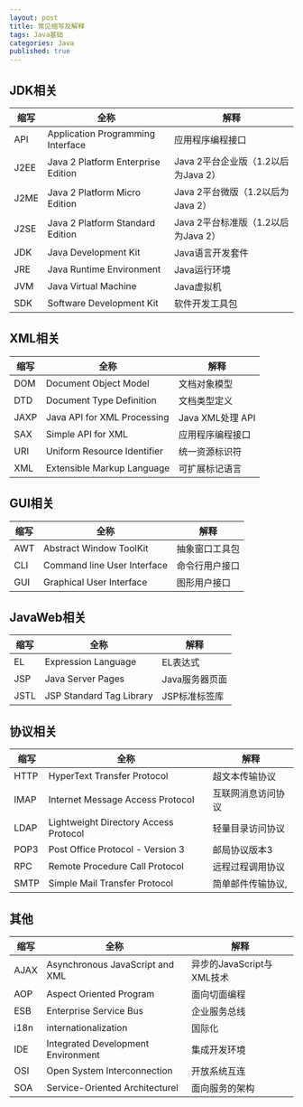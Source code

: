 ```yaml
---  
layout: post  
title: 常见缩写及解释  
tags: Java基础  
categories: Java  
published: true  
---  
```


## JDK相关

| 缩写 |                全称                |                 解释                |
|------|------------------------------------|-------------------------------------|
| API  | Application Programming Interface  | 应用程序编程接口                    |
| J2EE | Java 2 Platform Enterprise Edition | Java 2平台企业版（1.2以后为Java 2） |
| J2ME | Java 2 Platform Micro Edition      | Java 2平台微版（1.2以后为Java 2）   |
| J2SE | Java 2 Platform Standard Edition   | Java 2平台标准版（1.2以后为Java 2） |
| JDK  | Java Development Kit               | Java语言开发套件                    |
| JRE  | Java Runtime Environment           | Java运行环境                        |
| JVM  | Java Virtual Machine               | Java虚拟机                          |
| SDK  | Software Development Kit           | 软件开发工具包                      |

## XML相关

| 缩写 |             全称            |       解释       |
|------|-----------------------------|------------------|
| DOM  | Document Object Model       | 文档对象模型     |
| DTD  | Document Type Definition    | 文档类型定义     |
| JAXP | Java API for XML Processing | Java XML处理 API |
| SAX  | Simple API for XML          | 应用程序编程接口 |
| URI  | Uniform Resource Identifier | 统一资源标识符   |
| XML  | Extensible Markup Language  | 可扩展标记语言   |

## GUI相关

| 缩写 |             全称            |      解释      |
|------|-----------------------------|----------------|
| AWT  | Abstract Window ToolKit     | 抽象窗口工具包 |
| CLI  | Command line User Interface | 命令行用户接口 |
| GUI  | Graphical User Interface    | 图形用户接口   |

## JavaWeb相关

| 缩写 |           全称           |      解释      |
|------|--------------------------|----------------|
| EL   | Expression Language      | EL表达式       |
| JSP  | Java Server Pages        | Java服务器页面 |
| JSTL | JSP Standard Tag Library | JSP标准标签库  |

## 协议相关

| 缩写 |                  全称                 |        解释        |
|------|---------------------------------------|--------------------|
| HTTP | HyperText Transfer Protocol           | 超文本传输协议     |
| IMAP | Internet Message Access Protocol      | 互联网消息访问协议 |
| LDAP | Lightweight Directory Access Protocol | 轻量目录访问协议   |
| POP3 | Post Office Protocol - Version 3      | 邮局协议版本3      |
| RPC  | Remote Procedure Call Protocol        | 远程过程调用协议   |
| SMTP | Simple Mail Transfer Protocol         | 简单邮件传输协议,  |

## 其他

| 缩写 |                全称                |            解释           |
|------|------------------------------------|---------------------------|
| AJAX | Asynchronous JavaScript and XML    | 异步的JavaScript与XML技术 |
| AOP  | Aspect Oriented Program            | 面向切面编程              |
| ESB  | Enterprise Service Bus             | 企业服务总线              |
| i18n | internationalization               | 国际化                    |
| IDE  | Integrated Development Environment | 集成开发环境              |
| OSI  | Open System Interconnection        | 开放系统互连              |
| SOA  | Service-Oriented Architecturel     | 面向服务的架构            |
